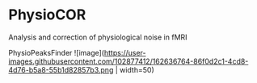 # PhysioCOR
Analysis and correction of physiological noise in fMRI

PhysioPeaksFinder
![image](https://user-images.githubusercontent.com/102877412/162636764-86f0d2c1-4cd8-4d76-b5a8-55b1d82857b3.png | width=50) 
